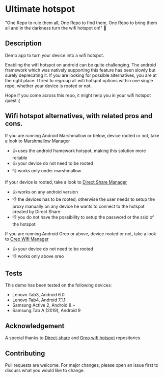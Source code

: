 # Ultimate hotspot

"One Repo to rule them all, One Repo to find them, One Repo to bring them all and in the darkness turn the wifi hotspot on!" 💍

## Description
Demo app to turn your device into a wifi hotspot.

Enabling the wifi hotspot on android can be quite challenging. The android framework which was natively supporting this feature has been slowly but surely deprecating it. If you are looking for possible alternatives, you are at the right place. I tried to regroup all wifi hotspot options within one single repo, whether your device is rooted or not.

Hope if you come across this repo, it might help you in your wifi hotspot quest :)

## Wifi hotspot alternatives, with related pros and cons.
If you are running Android Marshmallow or below, device rooted or not, take a look to [Marshmallow Manager](/app/src/main/java/com/origo/ultimatehotspot/manager/hotspot/MarshmallowWifiManager)
- 👍 uses the android framework hotspot, making this solution more reliable
- 👍 your device do not need to be rooted
- 👎 works only under marshmallow

If your device is rooted, take a look to  [Direct Share Manager](/app/src/main/java/com/origo/ultimatehotspot/manager/hotspot/DirectShareManager)
- 👍 works on any android version
- 👎 the devices has to be rooted, otherwise the user needs to setup the proxy manually on any device he wants to connect to the hotspot created by Direct Share
- 👎 you do not have the possibility to setup the password or the ssid of the hotspot

If you are running Android Oreo or above, device rooted or not, take a look to [Oreo Wifi Manager](/app/src/main/java/com/origo/ultimatehotspot/manager/hotspot/OreoWifiManager)
- 👍 your device do not need to be rooted
- 👎 works only above oreo

## Tests
This demo has been tested on the following devices:
- Lenovo Tab3, Android 6.0
- Lenovo Tab4, Android 7.1.1
- Samsung Active 2, Android 8.+
- Samsung Tab A (2019), Android 9

## Acknowledgement
A special thanks to [Direct-share](https://github.com/shinilms/direct-net-share) and [Oreo wifi hotspot](https://github.com/aegis1980/WifiHotSpot) repositories

## Contributing
Pull requests are welcome. For major changes, please open an issue first to discuss what you would like to change.